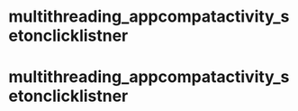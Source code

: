 # multithreading_appcompatactivity_setonclicklistner
# multithreading_appcompatactivity_setonclicklistner
